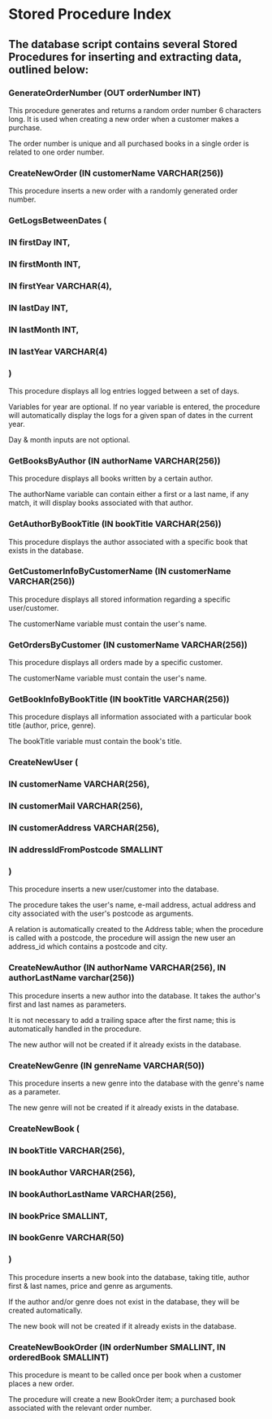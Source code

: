 # Stored Procedure Index

## The database script contains several Stored Procedures for inserting and extracting data, outlined below:

### GenerateOrderNumber (OUT orderNumber INT)

This procedure generates and returns a random order number 6 characters long. 
It is used when creating a new order when a customer makes a purchase. 

The order number is unique and all purchased books in a single order is related to one order number.

### CreateNewOrder (IN customerName VARCHAR(256))

This procedure inserts a new order with a randomly generated order number.

### GetLogsBetweenDates (
###     IN firstDay INT,
###     IN firstMonth INT,
###     IN firstYear VARCHAR(4),
###     IN lastDay INT,
###     IN lastMonth INT,
###     IN lastYear VARCHAR(4)
### )

This procedure displays all log entries logged between a set of days.

Variables for year are optional. If no year variable is entered, the procedure will automatically display the logs for a given span of dates in the current year.

Day & month inputs are not optional.

### GetBooksByAuthor (IN authorName VARCHAR(256))

This procedure displays all books written by a certain author.

The authorName variable can contain either a first or a last name, if any match, it will display books associated with that author.

### GetAuthorByBookTitle (IN bookTitle VARCHAR(256))

This procedure displays the author associated with a specific book that exists in the database.

### GetCustomerInfoByCustomerName (IN customerName VARCHAR(256))

This procedure displays all stored information regarding a specific user/customer.

The customerName variable must contain the user's name.

### GetOrdersByCustomer (IN customerName VARCHAR(256))

This procedure displays all orders made by a specific customer.

The customerName variable must contain the user's name.

### GetBookInfoByBookTitle (IN bookTitle VARCHAR(256))

This procedure displays all information associated with a particular book title (author, price, genre).

The bookTitle variable must contain the book's title.

### CreateNewUser (
###    IN customerName VARCHAR(256),
###    IN customerMail VARCHAR(256),
###    IN customerAddress VARCHAR(256),
###    IN addressIdFromPostcode SMALLINT
### )

This procedure inserts a new user/customer into the database.

The procedure takes the user's name, e-mail address, actual address and city associated with the user's postcode as arguments. 

A relation is automatically created to the Address table; when the procedure is called with a postcode, the procedure will assign the new user an address_id which contains a postcode and city.

### CreateNewAuthor (IN authorName VARCHAR(256), IN authorLastName varchar(256))

This procedure inserts a new author into the database. It takes the author's first and last names as parameters.

It is not necessary to add a trailing space after the first name; this is automatically handled in the procedure.

The new author will not be created if it already exists in the database.

### CreateNewGenre (IN genreName VARCHAR(50))

This procedure inserts a new genre into the database with the genre's name as a parameter.

The new genre will not be created if it already exists in the database.

### CreateNewBook (
###    IN bookTitle VARCHAR(256),
###    IN bookAuthor VARCHAR(256),
###    IN bookAuthorLastName VARCHAR(256),
###    IN bookPrice SMALLINT,
###    IN bookGenre VARCHAR(50)
### )

This procedure inserts a new book into the database, taking title, author first & last names, price and genre as arguments.

If the author and/or genre does not exist in the database, they will be created automatically.

The new book will not be created if it already exists in the database.

### CreateNewBookOrder (IN orderNumber SMALLINT, IN orderedBook SMALLINT)

This procedure is meant to be called once per book when a customer places a new order.

The procedure will create a new BookOrder item; a purchased book associated with the relevant order number.